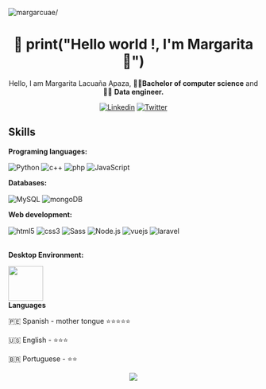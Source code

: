 <p align="left"> <img src=https://komarev.com/ghpvc/?username=margarcuae alt=margarcuae/></p>

<h1 align="center">👋 print("Hello world !,  I'm Margarita 🌼") </h1> 
<div align="center">
  <p>Hello, I am Margarita Lacuaña Apaza, 👩‍🎓<b>Bachelor of computer science</b> and 👩‍💻 <b> Data engineer.</b> </p>




[![Linkedin](https://img.shields.io/badge/-LinkedIn-blue?style=flat&logo=Linkedin&logoColor=white)](https://www.linkedin.com/in/margarcuae/)
[![Twitter](https://img.shields.io/twitter/url?style=social&url=https%3A%2F%2Ftwitter.com%2Fmardecode)](https://twitter.com/mardecode)
</div>


<h2 align="left">Skills </h2> 
<div style="display: inline_block">
  <p><b> Programing languages:</b> </p>
  <img align="center" alt="Python"  src="https://img.shields.io/badge/Python-3776AB?style=for-the-badge&logo=python&logoColor=white">
  <img align="center" alt="c++" src="https://img.shields.io/badge/C%2B%2B-00599C?style=for-the-badge&logo=c%2B%2B&logoColor=white">
  <img align="center" alt="php" src="https://img.shields.io/badge/PHP-777BB4?style=for-the-badge&logo=php&logoColor=white">
  <img align="center" alt="JavaScript" src="https://img.shields.io/badge/JavaScript-F7DF1E?style=for-the-badge&logo=javascript&logoColor=black">
</div>

<div style="display: inline_block">
  <p><b> Databases:</b> </p>
  <img align="center" alt="MySQL" src="https://img.shields.io/badge/MySQL-00000F?style=for-the-badge&logo=mysql&logoColor=white">
  <img align="center" alt="mongoDB" src="https://img.shields.io/badge/MongoDB-4EA94B?style=for-the-badge&logo=mongodb&logoColor=white">
  
</div>

<div style="display: inline_block">
  <p><b> Web development:</b> </p>
  <img align="center" alt="html5"  src="https://img.shields.io/badge/HTML5-E34F26?style=for-the-badge&logo=html5&logoColor=white">
  <img align="center" alt="css3"  src="https://img.shields.io/badge/CSS3-1572B6?style=for-the-badge&logo=css3&logoColor=white">
  <img align="center" alt="Sass"  src="https://img.shields.io/badge/Sass-CC6699?style=for-the-badge&logo=sass&logoColor=white">
  <img align="center" alt="Node.js"  src="https://img.shields.io/badge/Node.js-43853D?style=for-the-badge&logo=node.js&logoColor=white">
  <img align="center" alt="vuejs" src="https://img.shields.io/badge/Vue.js-35495E?style=for-the-badge&logo=vue.js&logoColor=4FC08D">
  <img align="center" alt="laravel" src="https://img.shields.io/badge/Laravel-FF2D20?style=for-the-badge&logo=laravel&logoColor=white">
</div>
<br>
<p><b> Desktop Environment:</b> </p>
<img height="70px" src="https://user-images.githubusercontent.com/18340241/160928113-be3fe0a2-4a20-4523-b398-b81233aa16aa.png"/>




<br>
<b>Languages</b>

  🇵🇪 Spanish - mother tongue ⭐⭐⭐⭐⭐

  🇺🇸 English - ⭐⭐⭐

  🇧🇷 Portuguese - ⭐⭐



<div align="center">
  <a href="https://github.com/margarcuae">
  <img  src="https://github-readme-stats.vercel.app/api?username=margarcuae&show_icons=true&theme=flag-india&include_all_commits=true&count_private=true"/>
</div>
